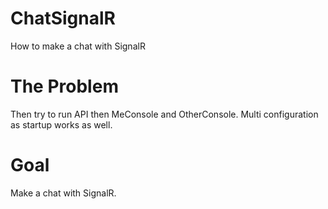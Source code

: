 # ChatSignalR
How to make a chat with SignalR

# The Problem

Then try to run API then MeConsole and OtherConsole. Multi configuration as startup works as well.

# Goal

Make a chat with SignalR.